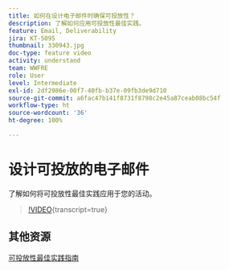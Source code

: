 ```yaml
---
title: 如何在设计电子邮件时确保可投放性？
description: 了解如何应用可投放性最佳实践。
feature: Email, Deliverability
jira: KT-5095
thumbnail: 330943.jpg
doc-type: feature video
activity: understand
team: WWFRE
role: User
level: Intermediate
exl-id: 2df2986e-00f7-40fb-b37e-09fb3de9d710
source-git-commit: a6fac47b141f8731f8798c2e45a87ceab08bc54f
workflow-type: ht
source-wordcount: '36'
ht-degree: 100%

---
```


# 设计可投放的电子邮件

了解如何将可投放性最佳实践应用于您的活动。

>[!VIDEO](https://video.tv.adobe.com/v/3452568?quality=12&learn=on&captions=chi_hans){transcript=true}

## 其他资源

[可投放性最佳实践指南](https://experienceleague.adobe.com/docs/deliverability-learn/deliverability-best-practice-guide/introduction.html?lang=zh-Hans)
